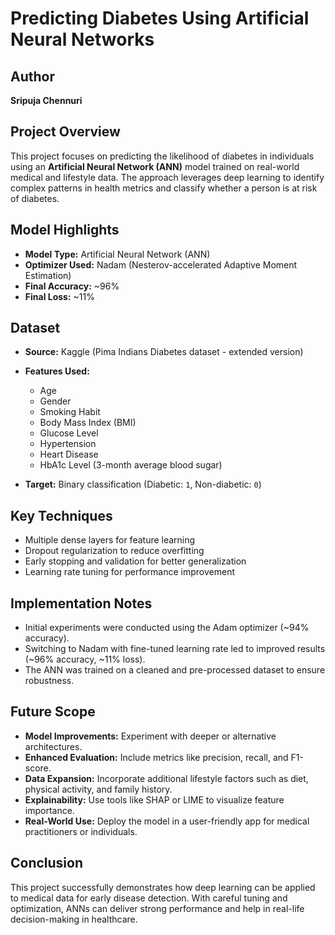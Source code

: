 # Predicting Diabetes Using Artificial Neural Networks

## Author
**Sripuja Chennuri**  

## Project Overview
This project focuses on predicting the likelihood of diabetes in individuals using an **Artificial Neural Network (ANN)** model trained on real-world medical and lifestyle data. The approach leverages deep learning to identify complex patterns in health metrics and classify whether a person is at risk of diabetes.

## Model Highlights
- **Model Type:** Artificial Neural Network (ANN)
- **Optimizer Used:** Nadam (Nesterov-accelerated Adaptive Moment Estimation)
- **Final Accuracy:** ~96%
- **Final Loss:** ~11%

## Dataset
- **Source:** Kaggle (Pima Indians Diabetes dataset - extended version)
- **Features Used:**
  - Age
  - Gender
  - Smoking Habit
  - Body Mass Index (BMI)
  - Glucose Level
  - Hypertension
  - Heart Disease
  - HbA1c Level (3-month average blood sugar)

- **Target:** Binary classification (Diabetic: `1`, Non-diabetic: `0`)

##  Key Techniques
- Multiple dense layers for feature learning
- Dropout regularization to reduce overfitting
- Early stopping and validation for better generalization
- Learning rate tuning for performance improvement

## Implementation Notes
- Initial experiments were conducted using the Adam optimizer (~94% accuracy).
- Switching to Nadam with fine-tuned learning rate led to improved results (~96% accuracy, ~11% loss).
- The ANN was trained on a cleaned and pre-processed dataset to ensure robustness.

## Future Scope
- **Model Improvements:** Experiment with deeper or alternative architectures.
- **Enhanced Evaluation:** Include metrics like precision, recall, and F1-score.
- **Data Expansion:** Incorporate additional lifestyle factors such as diet, physical activity, and family history.
- **Explainability:** Use tools like SHAP or LIME to visualize feature importance.
- **Real-World Use:** Deploy the model in a user-friendly app for medical practitioners or individuals.

## Conclusion
This project successfully demonstrates how deep learning can be applied to medical data for early disease detection. With careful tuning and optimization, ANNs can deliver strong performance and help in real-life decision-making in healthcare.
